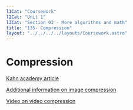 ```yaml
---
l1Cat: "Coursework"
l2Cat: "Unit 1"
l3Cat: "Section 03 - More algorithms and math"
title: "135- Compression"
layout: "../../../../layouts/Coursework.astro"
---
```

# Compression

[Kahn academy article](https://www.khanacademy.org/computing/computers-and-internet/xcae6f4a7ff015e7d:digital-information/xcae6f4a7ff015e7d:data-compression/a/file-compression-introduction)  

[Additional information on image compression](https://www.csfieldguide.org.nz/en/chapters/coding-compression/image-compression-using-jpeg/)  

[Video on video compression](https://www.youtube.com/watch?v=qbGQBT2Vwvc)